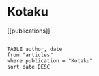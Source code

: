 # Kotaku

[[publications]]

```dataview

TABLE author, date
from "articles"
where publication = "Kotaku"
sort date DESC

```